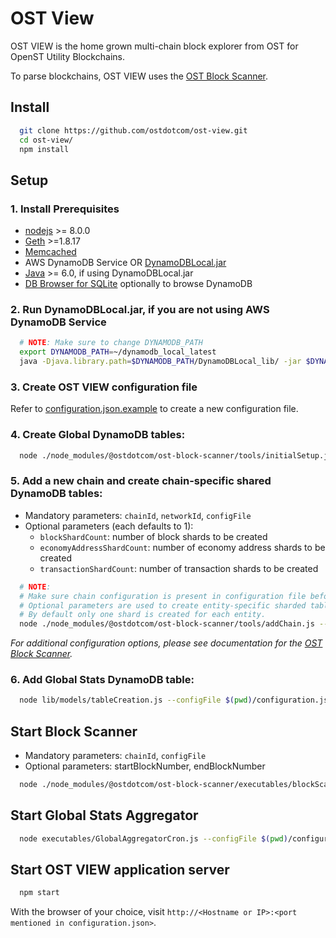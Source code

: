 # OST View

OST VIEW is the home grown multi-chain block explorer from OST for OpenST Utility Blockchains.

To parse blockchains, OST VIEW uses the [OST Block Scanner](https://github.com/ostdotcom/ost-block-scanner/).

## Install

```bash
  git clone https://github.com/ostdotcom/ost-view.git
  cd ost-view/
  npm install
```

## Setup

### 1. Install Prerequisites 
- [nodejs](https://nodejs.org/) >= 8.0.0
- [Geth](https://github.com/ethereum/go-ethereum/) >=1.8.17
- [Memcached](https://memcached.org/)
- AWS DynamoDB Service OR [DynamoDBLocal.jar](https://docs.aws.amazon.com/amazondynamodb/latest/developerguide/DynamoDBLocal.DownloadingAndRunning.html)
- [Java](https://www.java.com/) >= 6.0, if using DynamoDBLocal.jar
- [DB Browser for SQLite](https://sqlitebrowser.org/) optionally to browse DynamoDB
    
### 2. Run DynamoDBLocal.jar, if you are not using AWS DynamoDB Service

```bash
  # NOTE: Make sure to change DYNAMODB_PATH
  export DYNAMODB_PATH=~/dynamodb_local_latest
  java -Djava.library.path=$DYNAMODB_PATH/DynamoDBLocal_lib/ -jar $DYNAMODB_PATH/DynamoDBLocal.jar -sharedDb -dbPath $DYNAMODB_PATH/
```

### 3. Create OST VIEW configuration file 
Refer to [configuration.json.example](configuration.json.example) to create a new configuration file.

### 4. Create Global DynamoDB tables: 

```bash
  node ./node_modules/@ostdotcom/ost-block-scanner/tools/initialSetup.js --configFile $(pwd)/configuration.json
```

### 5. Add a new chain and create chain-specific shared DynamoDB tables:
  * Mandatory parameters: `chainId`, `networkId`, `configFile`
  * Optional parameters (each defaults to 1):
    * `blockShardCount`: number of block shards to be created
    * `economyAddressShardCount`: number of economy address shards to be created
    * `transactionShardCount`: number of transaction shards to be created

```bash
  # NOTE:
  # Make sure chain configuration is present in configuration file before starting this step. 
  # Optional parameters are used to create entity-specific sharded tables. 
  # By default only one shard is created for each entity. 
  node ./node_modules/@ostdotcom/ost-block-scanner/tools/addChain.js --configFile $(pwd)/configuration.json --chainId 2000 --networkId 1 --blockShardCount 2 --economyAddressShardCount 2 --transactionShardCount 2
```

_For additional configuration options, please see documentation for the [OST Block Scanner](https://github.com/ostdotcom/ost-block-scanner/)._

### 6. Add Global Stats DynamoDB table:

```bash
  node lib/models/tableCreation.js --configFile $(pwd)/configuration.json
```

## Start Block Scanner
  * Mandatory parameters: `chainId`, `configFile`
  * Optional parameters: startBlockNumber, endBlockNumber
```bash
  node ./node_modules/@ostdotcom/ost-block-scanner/executables/blockScanner.js --configFile $(pwd)/configuration.json --chainId 2000 --startBlockNumber 0 --endBlockNumber 100
```


## Start Global Stats Aggregator

```bash
  node executables/GlobalAggregatorCron.js --configFile $(pwd)/configuration.json
```

## Start OST VIEW application server

```bash
  npm start
```

With the browser of your choice, visit `http://<Hostname or IP>:<port mentioned in configuration.json>`.
